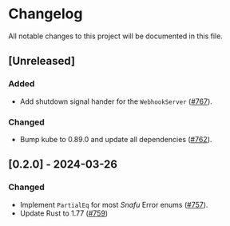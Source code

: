 # Changelog

All notable changes to this project will be documented in this file.

## [Unreleased]

### Added

- Add shutdown signal hander for the `WebhookServer` ([#767]).

### Changed

- Bump kube to 0.89.0 and update all dependencies ([#762]).

[#762]: https://github.com/stackabletech/operator-rs/pull/762
[#767]: https://github.com/stackabletech/operator-rs/pull/767

## [0.2.0] - 2024-03-26

### Changed

- Implement `PartialEq` for most _Snafu_ Error enums ([#757]).
- Update Rust to 1.77 ([#759])

[#757]: https://github.com/stackabletech/operator-rs/pull/757
[#759]: https://github.com/stackabletech/operator-rs/pull/759
